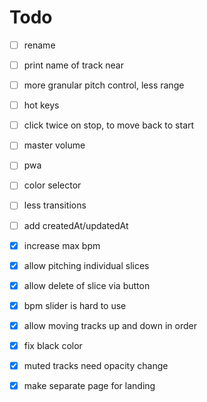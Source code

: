 # Todo

- [ ] rename
- [ ] print name of track near
- [ ] more granular pitch control, less range
- [ ] hot keys
- [ ] click twice on stop, to move back to start
- [ ] master volume
- [ ] pwa
- [ ] color selector
- [ ] less transitions
- [ ] add createdAt/updatedAt

- [x] increase max bpm
- [x] allow pitching individual slices
- [x] allow delete of slice via button
- [x] bpm slider is hard to use
- [x] allow moving tracks up and down in order
- [x] fix black color
- [x] muted tracks need opacity change
- [x] make separate page for landing
